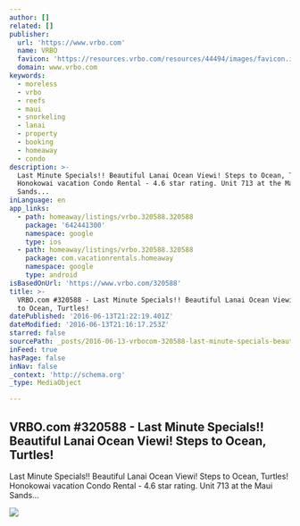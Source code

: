 ```yaml
---
author: []
related: []
publisher:
  url: 'https://www.vrbo.com'
  name: VRBO
  favicon: 'https://resources.vrbo.com/resources/44494/images/favicon.ico'
  domain: www.vrbo.com
keywords:
  - moreless
  - vrbo
  - reefs
  - maui
  - snorkeling
  - lanai
  - property
  - booking
  - homeaway
  - condo
description: >-
  Last Minute Specials!! Beautiful Lanai Ocean Viewi! Steps to Ocean, Turtles!
  Honokowai vacation Condo Rental - 4.6 star rating. Unit 713 at the Maui
  Sands...
inLanguage: en
app_links:
  - path: homeaway/listings/vrbo.320588.320588
    package: '642441300'
    namespace: google
    type: ios
  - path: homeaway/listings/vrbo.320588.320588
    package: com.vacationrentals.homeaway
    namespace: google
    type: android
isBasedOnUrl: 'https://www.vrbo.com/320588'
title: >-
  VRBO.com #320588 - Last Minute Specials!! Beautiful Lanai Ocean Viewi! Steps
  to Ocean, Turtles!
datePublished: '2016-06-13T21:22:19.401Z'
dateModified: '2016-06-13T21:16:17.253Z'
starred: false
sourcePath: _posts/2016-06-13-vrbocom-320588-last-minute-specials-beautiful-lanai-oc.md
inFeed: true
hasPage: false
inNav: false
_context: 'http://schema.org'
_type: MediaObject

---
```

<article style=""><h1>VRBO.com #320588 - Last Minute Specials!! Beautiful Lanai Ocean Viewi! Steps to Ocean, Turtles!</h1><p>Last Minute Specials!! Beautiful Lanai Ocean Viewi! Steps to Ocean, Turtles! Honokowai vacation Condo Rental - 4.6 star rating. Unit 713 at the Maui Sands...</p><img src="https://imagesus-ssl.homeaway.com/mda01/20cd48bd-6f58-49e5-9578-9ac8f1b50cd8.1.6" /></article>